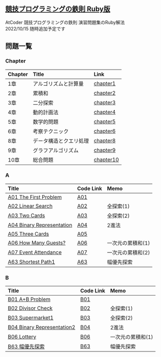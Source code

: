 ## [競技プログラミングの鉄則 Ruby版](https://atcoder.jp/contests/tessoku-book)

AtCoder 競技プログラミングの鉄則 演習問題集のRuby解法<br>
2022/10/15 随時追加予定です


## 問題一覧
### Chapter
| Chapter | Title | Link |
|:---|:---|:---| 
| 1章 | アルゴリズムと計算量 | [chapter1](https://github.com/yuzu-ginger/kyopro-tessoku-ruby/tree/main/chapter1) |
| 2章 | 累積和 | [chapter2](https://github.com/yuzu-ginger/kyopro-tessoku-ruby/tree/main/chapter2) |
| 3章 | 二分探索 | [chapter3]() |
| 4章 | 動的計画法 | [chapter4]() |
| 5章 | 数学的問題 | [chapter5]() |
| 6章 | 考察テクニック | [chapter6]() |
| 8章 | データ構造とクエリ処理 | [chapter8]() |
| 9章 | グラフアルゴリズム | [chapter9]() |
| 10章 | 総合問題 | [chapter10]() |

### A

| Title | Code Link | Memo |
|:---|:---|:---|
| [A01 The First Problem](https://atcoder.jp/contests/tessoku-book/tasks/tessoku_book_a) | [A01](https://github.com/yuzu-ginger/kyopro-tessoku-ruby/tree/main/chapter1/A01.rb) | |
| [A02 Linear Search](https://atcoder.jp/contests/tessoku-book/tasks/tessoku_book_b) | [A02](https://github.com/yuzu-ginger/kyopro-tessoku-ruby/tree/main/chapter1/A02.rb) | 全探索(1) |
| [A03 Two Cards](https://atcoder.jp/contests/tessoku-book/tasks/tessoku_book_c) | [A03](https://github.com/yuzu-ginger/kyopro-tessoku-ruby/tree/main/chapter1/A03.rb) | 全探索(2) |
| [A04 Binary Representation](https://atcoder.jp/contests/tessoku-book/tasks/tessoku_book_d) | [A04](https://github.com/yuzu-ginger/kyopro-tessoku-ruby/tree/main/chapter1/A04.rb) | 2進法 |
| [A05 Three Cards](https://atcoder.jp/contests/tessoku-book/tasks/tessoku_book_e) | [A05](https://github.com/yuzu-ginger/kyopro-tessoku-ruby/tree/main/chapter1/A05.rb) | |
| [A06 How Many Guests?](https://atcoder.jp/contests/tessoku-book/tasks/math_and_algorithm_ai) | [A06](https://github.com/yuzu-ginger/kyopro-tessoku-ruby/tree/main/chapter2/A06.rb) | 一次元の累積和(1) |
| [A07 Event Attendance](https://atcoder.jp/contests/tessoku-book/tasks/tessoku_book_g) | [A07](https://github.com/yuzu-ginger/kyopro-tessoku-ruby/tree/main/chapter2/A07.rb) | 一次元の累積和(2) |
| [A63  Shortest Path1](https://atcoder.jp/contests/tessoku-book/tasks/math_and_algorithm_an) | [A63](https://github.com/yuzu-ginger/kyopro-tessoku-ruby/tree/main/chapter9/A63.rb) | 幅優先探索 |

### B
| Title | Code Link | Memo |
|:---|:---|:---|
| [B01 A+B Problem](https://atcoder.jp/contests/tessoku-book/tasks/tessoku_book_bz) | [B01](https://github.com/yuzu-ginger/kyopro-tessoku-ruby/tree/main/chapter1/B01.rb) | |
| [B02 Divisor Check](https://atcoder.jp/contests/tessoku-book/tasks/tessoku_book_ca) | [B02](https://github.com/yuzu-ginger/kyopro-tessoku-ruby/tree/main/chapter1/B02.rb) | 全探索(1) |
| [B03 Supermarket1](https://atcoder.jp/contests/tessoku-book/tasks/tessoku_book_cb) | [B03](https://github.com/yuzu-ginger/kyopro-tessoku-ruby/tree/main/chapter1/B03.rb) | 全探索(2) |
| [B04 Binary Representation2](https://atcoder.jp/contests/tessoku-book/tasks/tessoku_book_cc) | [B04](https://github.com/yuzu-ginger/kyopro-tessoku-ruby/tree/main/chapter1/B04.rb) | 2進法 |
| [B06 Lottery](https://atcoder.jp/contests/tessoku-book/tasks/tessoku_book_ce) | [B06](https://github.com/yuzu-ginger/kyopro-tessoku-ruby/tree/main/chapter2/B06.rb) | 一次元の累積和(1) |
| [B63 幅優先探索](https://atcoder.jp/contests/tessoku-book/tasks/abc007_3) | [B63](https://github.com/yuzu-ginger/kyopro-tessoku-ruby/tree/main/chapter9/B63.rb) | 幅優先探索 |
